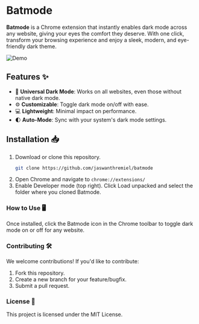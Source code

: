 <h1 align="left" class="title">Batmode</h1> 

**Batmode** is a Chrome extension that instantly enables dark mode across any website, giving your eyes the comfort they deserve. With one click, transform your browsing experience and enjoy a sleek, modern, and eye-friendly dark theme. <br>

![Demo](https://github.com/user-attachments/assets/9578cadc-7c00-4142-b74b-2f6eeb104a8d)

## Features ✨
- 🌙 **Universal Dark Mode**: Works on all websites, even those without native dark mode.
- ⚙️ **Customizable**: Toggle dark mode on/off with ease.
- 💻 **Lightweight**: Minimal impact on performance.
- 🌓 **Auto-Mode**: Sync with your system's dark mode settings.

## Installation 📥
1. Download or clone this repository.
   ```bash
   git clone https://github.com/jaswanthremiel/batmode
2. Open Chrome and navigate to ```chrome://extensions/ ```
3. Enable Developer mode (top right).
Click Load unpacked and select the folder where you cloned Batmode.

### How to Use 🖥️
Once installed, click the Batmode icon in the Chrome toolbar to toggle dark mode on or off for any website.

### Contributing 🛠️
We welcome contributions! If you'd like to contribute:
1. Fork this repository.
2. Create a new branch for your feature/bugfix.
3. Submit a pull request.

### License 📜
This project is licensed under the MIT License.
